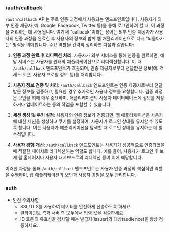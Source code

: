 ### /auth/callback

`/auth/callback` API는 주로 인증 과정에서 사용되는 엔드포인트입니다. 사용자가 외부 인증 제공자(예: Google, Facebook, Twitter 등)를 통해 로그인하려 할 때, 이 과정을 처리하는 데 사용됩니다. 여기서 "callback"이라는 용어는 외부 인증 제공자가 사용자의 인증 과정을 완료한 후 사용자의 정보와 함께 웹 애플리케이션으로 다시 "되돌아가는" 방식을 의미합니다. 주요 역할을 간략히 정리하면 다음과 같습니다:

1. **인증 과정 완료 후 리디렉션 처리**: 사용자가 외부 서비스를 통해 인증을 완료하면, 해당 서비스는 사용자를 원래의 애플리케이션으로 리디렉션합니다. 이 때 `/auth/callback` 엔드포인트가 호출되며, 인증 제공자로부터 전달받은 정보(예: 액세스 토큰, 사용자 프로필 정보 등)를 처리합니다.

2. **사용자 정보 검증 및 처리**: `/auth/callback` 엔드포인트는 인증 제공자로부터 전달받은 정보를 검증하고, 필요한 경우 추가적인 사용자 정보를 요청합니다. 검증 과정은 보안을 위해 매우 중요하며, 애플리케이션의 사용자 데이터베이스에 정보를 저장하거나 업데이트하는 등의 작업을 포함할 수 있습니다.

3. **세션 생성 및 쿠키 설정**: 사용자의 인증 정보가 검증되면, 웹 애플리케이션은 사용자에 대한 세션을 생성하고 쿠키를 설정하여, 사용자가 로그인 상태를 유지할 수 있도록 합니다. 이는 사용자가 애플리케이션을 탐색할 때 로그인 상태를 유지하는 데 필수적입니다.

4. **사용자 경험 개선**: `/auth/callback` 엔드포인트는 사용자가 성공적으로 인증되었을 때 적절한 페이지로 리디렉션하는 역할도 합니다. 예를 들어, 사용자가 로그인 후 보게 될 홈페이지나 사용자 대시보드로의 리디렉션 등이 이에 해당합니다.

이러한 과정을 통해 `/auth/callback` 엔드포인트는 사용자 인증 과정의 핵심적인 역할을 수행하며, 웹 애플리케이션의 보안과 사용자 경험을 모두 관리합니다.


### auth

- 안전 주의사항
    - SSL/TLS를 사용하여 데이터를 안전하게 전송하도록 하세요.
    - 클라이언트 측과 서버 측 모두에서 입력 값을 검증하세요.
    - ID 토큰의 유효성을 검사할 때는 발급자(issuer)와 대상(audience)을 항상 검증하세요.